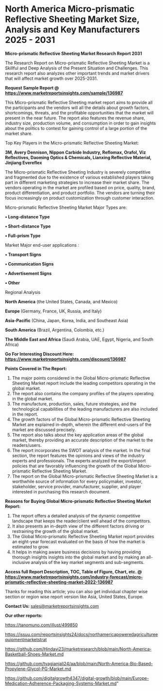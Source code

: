 # North America Micro-prismatic Reflective Sheeting Market Size, Analysis and Key Manufacturers 2025 - 2031

<strong>Micro-prismatic Reflective Sheeting Market Research Report 2031</strong>

The Research Report on Micro-prismatic Reflective Sheeting Market is a Skillful and Deep Analysis of the Present Situation and Challenges. This research report also analyzes other important trends and market drivers that will affect market growth over 2025-2031.

<strong>Request Sample Report @ <a href=https://www.marketreportsinsights.com/sample/136987>https://www.marketreportsinsights.com/sample/136987</a></strong>

This Micro-prismatic Reflective Sheeting market report aims to provide all the participants and the vendors will all the details about growth factors, shortcomings, threats, and the profitable opportunities that the market will present in the near future. The report also features the revenue share, industry size, production volume, and consumption in order to gain insights about the politics to contest for gaining control of a large portion of the market share.

Top Key Players in the Micro-prismatic Reflective Sheeting Market:

<strong>3M, Avery Dennison, Nippon Carbide Industry, Reflomax, Orafol, Viz Reflectives, Daoming Optics & Chemicals, Lianxing Reflective Material, Jinjiang Evereflex</strong>

The Micro-prismatic Reflective Sheeting Industry is severely competitive and fragmented due to the existence of various established players taking part in different marketing strategies to increase their market share. The vendors operating in the market are profiled based on price, quality, brand, product differentiation, and product portfolio. The vendors are turning their focus increasingly on product customization through customer interaction.

Micro-prismatic Reflective Sheeting Market Major Types are:

<strong>• Long-distance Type

• Short-distance Type

• Full-prism Type</strong>

Market Major end-user applications :

<strong>• Transport Signs

• Communication Signs

• Advertisement Signs

• Other</strong>

Regional Analysis

</u><strong><b>North America</b></strong> (the United States, Canada, and Mexico)

<strong><b>Europe </b></strong>(Germany, France, UK, Russia, and Italy)

<strong><b>Asia-Pacific</b></strong> (China, Japan, Korea, India, and Southeast Asia)

<strong><b>South America</b></strong> (Brazil, Argentina, Colombia, etc.)

<strong><b>The Middle East and Africa</b></strong> (Saudi Arabia, UAE, Egypt, Nigeria, and South Africa)

<strong>Go For Interesting Discount Here: <a href=https://www.marketreportsinsights.com/discount/136987>https://www.marketreportsinsights.com/discount/136987</a></strong>

<strong>Points Covered in The Report:</strong>
<ol>
  <li>The major points considered in the Global Micro-prismatic Reflective Sheeting Market report include the leading competitors operating in the global market.</li>
  <li>The report also contains the company profiles of the players operating in the global market.</li>
  <li>The manufacture, production, sales, future strategies, and the technological capabilities of the leading manufacturers are also included in the report.</li>
  <li>The growth factors of the Global Micro-prismatic Reflective Sheeting Market are explained in-depth, wherein the different end-users of the market are discussed precisely.</li>
  <li>The report also talks about the key application areas of the global market, thereby providing an accurate description of the market to the readers/users.</li>
  <li>The report incorporates the SWOT analysis of the market. In the final section, the report features the opinions and views of the industry experts and professionals. The experts analyzed the export/import policies that are favorably influencing the growth of the Global Micro-prismatic Reflective Sheeting Market.</li>
  <li>The report on the Global Micro-prismatic Reflective Sheeting Market is a worthwhile source of information for every policymaker, investor, stakeholder, service provider, manufacturer, supplier, and player interested in purchasing this research document.</li>
</ol>
<strong>Reasons for Buying Global Micro-prismatic Reflective Sheeting Market Report:</strong>

<ol>
  <li>The report offers a detailed analysis of the dynamic competitive landscape that keeps the reader/client well ahead of the competitors.</li>
  <li>It also presents an in-depth view of the different factors driving or restraining the growth of the global market.</li>
  <li>The Global Micro-prismatic Reflective Sheeting Market report provides an eight-year forecast evaluated on the basis of how the market is estimated to grow.</li>
  <li>It helps in making aware business decisions by having providing thorough insights insights into the global market and by making an all-inclusive analysis of the key market segments and sub-segments.</li>
</ol>
<strong>Access full Report Description, TOC, Table of Figure, Chart, etc. @ <a href=https://www.marketreportsinsights.com/industry-forecast/micro-prismatic-reflective-sheeting-market-2022-136987>https://www.marketreportsinsights.com/industry-forecast/micro-prismatic-reflective-sheeting-market-2022-136987</a></strong>


Thanks for reading this article; you can also get individual chapter wise section or region wise report version like Asia, United States, Europe.

<strong>Contact Us:</strong>
sales@marketreportsinsights.com

<strong>Our other reports:</strong>

<a href=https://tanomuno.com/illust/499850>https://tanomuno.com/illust/499850</a>

<a href=https://issuu.com/reportsinsights24/docs/northamericapoweredagricultureequipmentmarketstrat>https://issuu.com/reportsinsights24/docs/northamericapoweredagricultureequipmentmarketstrat</a>

<a href=https://github.com/Hindavi23/marketresearch/blob/main/North-America-Basketball-Shoes-Market.md>https://github.com/Hindavi23/marketresearch/blob/main/North-America-Basketball-Shoes-Market.md</a>

<a href=https://github.com/tyagianjali24/aa/blob/main/North-America-Bio-Based-Propylene-Glycol-PG-Market.md>https://github.com/tyagianjali24/aa/blob/main/North-America-Bio-Based-Propylene-Glycol-PG-Market.md</a>

<a href=https://github.com/digitalgrowth4347/digital-growth/blob/main/Europe-Medication-Adherence-Packaging-Systems-Market.md>https://github.com/digitalgrowth4347/digital-growth/blob/main/Europe-Medication-Adherence-Packaging-Systems-Market.md</a>"
